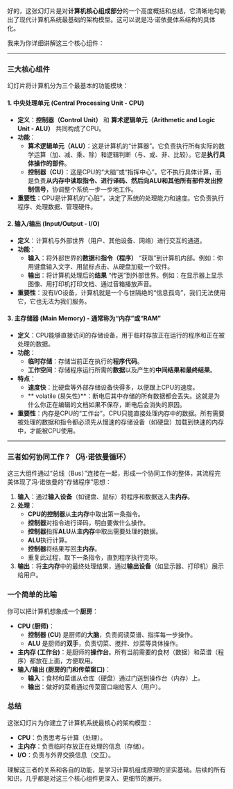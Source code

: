 好的，这张幻灯片是对**计算机核心组成部分**的一个高度概括和总结，它清晰地勾勒出了现代计算机系统最基础的架构模型。这可以说是冯·诺依曼体系结构的具体化。

我来为你详细讲解这三个核心组件：

---

### 三大核心组件

幻灯片将计算机分为三个最基本的功能模块：

#### 1. 中央处理单元 (Central Processing Unit - CPU)
*   **定义**：**控制器（Control Unit）** 和 **算术逻辑单元（Arithmetic and Logic Unit - ALU）** 共同构成了CPU。
*   **功能**：
    *   **算术逻辑单元（ALU）**：这是计算机的“计算器”。它负责执行所有实际的数学运算（加、减、乘、除）和逻辑判断（与、或、非、比较）。它是**执行具体操作的部件**。
    *   **控制器（CU）**：这是CPU的“大脑”或“指挥中心”。它不执行具体计算，而是负责**从内存中读取指令、进行译码、然后向ALU和其他所有部件发出控制信号**，协调整个系统一步一步地工作。
*   **重要性**：CPU是计算机的“心脏”，决定了系统的处理能力和速度。它负责执行程序、处理数据、管理硬件。

#### 2. 输入/输出 (Input/Output - I/O)
*   **定义**：计算机与外部世界（用户、其他设备、网络）进行交互的通道。
*   **功能**：
    *   **输入**：将外部世界的**数据**和**指令（程序）** “获取”到计算机内部。例如：你用键盘输入文字、用鼠标点击、从硬盘加载一个软件。
    *   **输出**：将计算机处理后的**结果** “传送”到外部世界。例如：在显示器上显示图像、用打印机打印文档、通过音箱播放声音。
*   **重要性**：没有I/O设备，计算机就是一个与世隔绝的“信息孤岛”，我们无法使用它，它也无法为我们服务。

#### 3. 主存储器 (Main Memory) - 通常称为“内存”或“RAM”
*   **定义**：CPU能够直接访问的存储设备，用于临时存放正在运行的程序和正在被处理的数据。
*   **功能**：
    *   **临时存储**：存储当前正在执行的**程序代码**。
    *   **工作空间**：存储程序运行所需的**数据**以及产生的**中间结果和最终结果**。
*   **特点**：
    *   **速度快**：比硬盘等外部存储设备快得多，以便跟上CPU的速度。
    *   ** volatile (易失性)**：断电后其中存储的所有数据都会丢失。这就是为什么你正在编辑的文档如果不保存，断电后会消失的原因。
*   **重要性**：内存是CPU的“工作台”。CPU只能直接处理内存中的数据。所有需要被处理的数据和指令都必须先从慢速的存储设备（如硬盘）加载到快速的内存中，才能被CPU使用。

---

### 三者如何协同工作？（冯·诺依曼循环）

这三大组件通过“总线（Bus）”连接在一起，形成一个协同工作的整体，其流程完美体现了冯·诺依曼的“存储程序”思想：

1.  **输入**：通过**输入设备**（如键盘、鼠标）将程序和数据送入**主内存**。
2.  **处理**：
    *   **CPU的控制器**从**主内存**中取出第一条指令。
    *   **控制器**对指令进行译码，明白要做什么操作。
    *   **控制器**指挥**ALU**从**主内存**中取出需要处理的数据。
    *   **ALU**执行计算。
    *   **控制器**将结果写回**主内存**。
    *   重复此过程，取下一条指令，直到程序执行完毕。
3.  **输出**：将**主内存**中的最终处理结果，通过**输出设备**（如显示器、打印机）展示给用户。

### 一个简单的比喻

你可以把计算机想象成一个**厨房**：

*   **CPU (厨师)**：
    *   **控制器 (CU)** 是厨师的**大脑**，负责阅读菜谱、指挥每一步操作。
    *   **ALU** 是厨师的**双手**，负责切菜、搅拌、炒菜等具体操作。
*   **主内存 (工作台)**：是厨师的**操作台**。所有当前需要的食材（数据）和菜谱（程序）都放在上面，方便取用。
*   **输入/输出 (厨房的门和传菜窗口)**：
    *   **输入**：食材和菜谱从仓库（硬盘）通过门送到操作台（内存）上。
    *   **输出**：做好的菜肴通过传菜窗口端给客人（用户）。

### 总结

这张幻灯片为你建立了计算机系统最核心的架构模型：

*   **CPU**：负责思考与计算（处理）。
*   **主内存**：负责临时存放正在处理的信息（存储）。
*   **I/O**：负责与外界交换信息（交互）。

理解这三者的关系和各自的功能，是学习计算机组成原理的坚实基础。后续的所有知识，几乎都是对这三个核心组件更深入、更细节的展开。